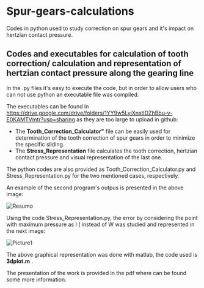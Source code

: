 # Spur-gears-calculations

Codes in python used to study correction on spur gears and it's impact on hertzian contact pressure. 

## Codes and executables for calculation of tooth correction/ calculation and representation of hertzian contact pressure along the gearing line
In the .py files it's easy to execute the code, but in order to allow users who can not use python an executable file was compiled. 


The executables can be found in https://drive.google.com/drive/folders/1YY9w5LyiXnstIDZhBbu-v-E0KAMTVmtr?usp=sharing  as they are too large to upload in github:

- The **Tooth_Correction_Calculator"** file can be easily used for determination of the tooth correction of spur gears in order to minimize the specific sliding.
- The **Stress_Representation** file calculates the tooth correction, hertzian contact pressure and visual representation of the last one. 

The python codes are also provided as Tooth_Correction_Calculator.py and Stress_Representation.py for the two mentioned cases, respectively. 

An example of the second program's outpus is presented in the above image:

![Resumo](https://user-images.githubusercontent.com/62217530/125612286-92f2f7ce-838f-45cf-8110-de9d4c2a516e.png)

Using the code Stress_Representation.py, the error by considering the point with maximum pressure as I ( instead of W was studied and represented in the next image:

![Picture1](https://user-images.githubusercontent.com/62217530/125613574-7b4e0644-bcad-45e8-af10-1938e184df8a.png)

The above graphical representation was done with matlab, the code used is **3dplot.m** .

The presentation of the work is provided in the pdf where can be found some more information.
